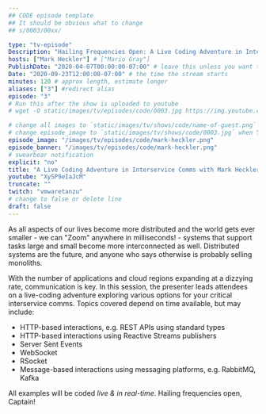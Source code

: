 ```yaml
---
## CODE episode template
## It should be obvious what to change
## s/0003/00xx/

type: "tv-episode"
Description: "Hailing Frequencies Open: A Live Coding Adventure in Interservice Comms with Mark Heckler"
hosts: ["Mark Heckler"] # ["Mario Gray"]
PublishDate: "2020-04-07T00:00:00-07:00" # leave this unless you want to schedule far ahead
Date: "2020-09-23T12:00:00-07:00" # the time the stream starts
minutes: 120 # approx length, estimate longer
aliases: ["3"] #redirect alias
episode: "3"
# Run this after the show is uploaded to youtube
# wget -O static/images/tv/episodes/code/0003.jpg https://img.youtube.com/vi/YTID/mqdefault.jpg

# change all images to `static/images/tv/shows/code/name-of-guest.png` when created.
# change episode_image to `static/images/tv/shows/code/0003.jpg` when YT uploaded.
episode_image: "/images/tv/episodes/code/mark-heckler.png"
episode_banner: "/images/tv/episodes/code/mark-heckler.png"
# swearbear notification
explicit: "no"
title: "A Live Coding Adventure in Interservice Comms with Mark Heckler"
youtube: "XySP9eIaJcM"
truncate: ""
twitch: "vmwaretanzu"
# change to false or delete line
draft: false
---
```


As all aspects of our lives become more distributed and the world gets ever smaller - we can "Zoom" anywhere in milliseconds! - systems that support tasks large and small become more interconnected as well. Distributed systems are the future, and anyone who says otherwise is probably selling monoliths.

With the number of applications and cloud regions expanding at a dizzying rate, communication is key. In this session, the presenter leads attendees on a live-coding adventure exploring various options for your critical interservice comms. Topics covered depend on time available, but may include:

* HTTP-based interactions, e.g. REST APIs using standard types
* HTTP-based interactions using Reactive Streams publishers
* Server Sent Events
* WebSocket
* RSocket
* Message-based interactions using messaging platforms, e.g. RabbitMQ, Kafka

All examples will be coded *live & in real-time*. Hailing frequencies open, Captain!

